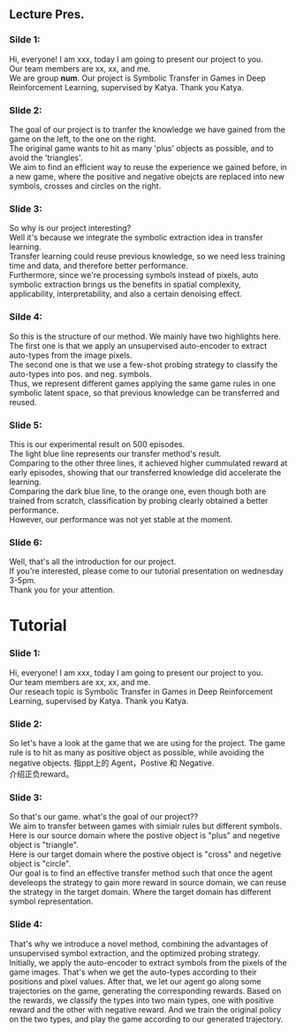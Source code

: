 ## Lecture Pres.
### Silde 1:<br>
Hi, everyone! I am xxx, today I am going to present our project to you. <br>
Our team members are xx, xx, and me. <br>
We are group **num**. 
Our project is Symbolic Transfer in Games in Deep Reinforcement Learning, supervised by Katya. Thank you Katya.<br>
### Slide 2: <br>
The goal of our project is to tranfer the knowledge we have gained from the game on the left, to the one on the right. <br>
The original game wants to hit as many 'plus' objects as possible, and to avoid the 'triangles'. <br>
We aim to find an efficient way to reuse the experience we gained before, in a new game, where the positive and negative obejcts are replaced into new symbols, crosses and circles on the right.<br>
### Slide 3: <br>
So why is our project interesting? <br>
Well it's because we integrate the symbolic extraction idea in transfer learning.<br>
Transfer learning could reuse previous knowledge, so we need less training time and data, and therefore better performance.<br>
Furthermore, since we're processing symbols instead of pixels, auto symbolic extraction brings us the benefits in spatial complexity, applicability, interpretability, and also a certain denoising effect.  <br>
### Silde 4: <br>
So this is the structure of our method. We mainly have two highlights here. <br>
The first one is that we apply an unsupervised auto-encoder to extract auto-types from the image pixels. <br>
The second one is that we use a few-shot probing strategy to classify the auto-types into pos. and neg. symbols. <br>
Thus, we represent different games applying the same game rules in one symbolic latent space, so that previous knowledge can be transferred and reused.<br>
### Slide 5: <br>
This is our experimental result on 500 episodes. <br>
The light blue line represents our transfer method's result.<br> 
Comparing to the other three lines, it achieved higher cummulated reward at early episodes, showing that our transferred knowledge did accelerate the learning. <br>
Comparing the dark blue line, to the orange one, even though both are trained from scratch, classification by probing clearly obtained a better performance. <br>
However, our performance was not yet stable at the moment.<br> 
### Slide 6: <br>
Well, that's all the introduction for our project.<br> 
If you're interested, please come to our tutorial presentation on wednesday 3-5pm.<br>
Thank you for your attention. <br>



# Tutorial
### Slide 1: <br>
Hi, everyone! I am xxx, today I am going to present our project to you. <br>
Our team members are xx, xx, and me. <br>
Our reseach topic is Symbolic Transfer in Games in Deep Reinforcement Learning, supervised by Katya. Thank you Katya.<br>
### Slide 2: <br>
So let's have a look at the game that we are using for the project. The game rule is to hit as many as positive object as possible, while avoiding the negative objects. 指ppt上的 Agent，Postive 和 Negative.<br> 介绍正负reward。
### Slide 3: <br>
So that's our game. what's the goal of our project??<br>
We aim to transfer between games with simialr rules but different symbols.<br>
Here is our source domain where the postive object is "plus" and negetive object is "triangle".<br>
Here is our target domain where the postive object is "cross" and negetive object is "circle".<br>
Our goal is to find an effective transfer method such that once the agent develeops the strategy to gain more reward in source domain, we can reuse the strategy in the target domain. Where the target domain has different symbol representation.  
### Slide 4: <br>



That's why we introduce a novel method, combining the advantages of unsupervised symbol extraction, and the optimized probing strategy. Initially, we apply the auto-encoder to extract symbols from the pixels of the game images. That's when we get the auto-types according to their positions and pixel values. After that, we let our agent go along some trajectories on the game, generating the corresponding rewards. Based on the rewards, we classify the types into two main types, one with positive reward and the other with negative reward. And we train the original policy on the two types, and play the game according to our generated trajectory.
